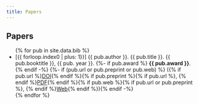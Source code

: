 ```yaml
---
title: Papers
---
```


## Papers 

<ul class="bibliography">
  {% for pub in site.data.bib %}<li id="{{ pub.key }}">[{{ forloop.index0 | plus: 1}}] {{ pub.author }}. {{ pub.title }}. {{ pub.booktitle }}, {{ pub. year }}.
  {%- if pub.award %} <b>{{ pub.award }}</b>.{% endif -%}
  {%- if (pub.url or pub.preprint or pub.web) %} ({% if pub.url %}<a href="{{ pub.url }}">DOI</a>{% endif %}{% if pub.preprint %}{% if pub.url %}, {% endif %}<a href="{{ pub.preprint | remove: "https://homes.cs.washington.edu" | remove: "http://homes.cs.washington.edu" }}">PDF</a>{% endif %}{% if pub.web %}{% if pub.url or pub.preprint %}, {% endif %}<a href="{{ pub.web }}">Web</a>{% endif %}){% endif -%}</li>
  {% endfor %}
</ul>
